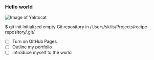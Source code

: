 ### Hello world

![Image of Yaktocat](https://octodex.github.com/images/yaktocat.png)

$ git init 
Initialized empty Git repository in /Users/skills/Projects/recipe-repository/.git/

- [ ] Turn on GitHub Pages
- [ ] Outline my portfolio
- [ ] Introduce myself to the world

